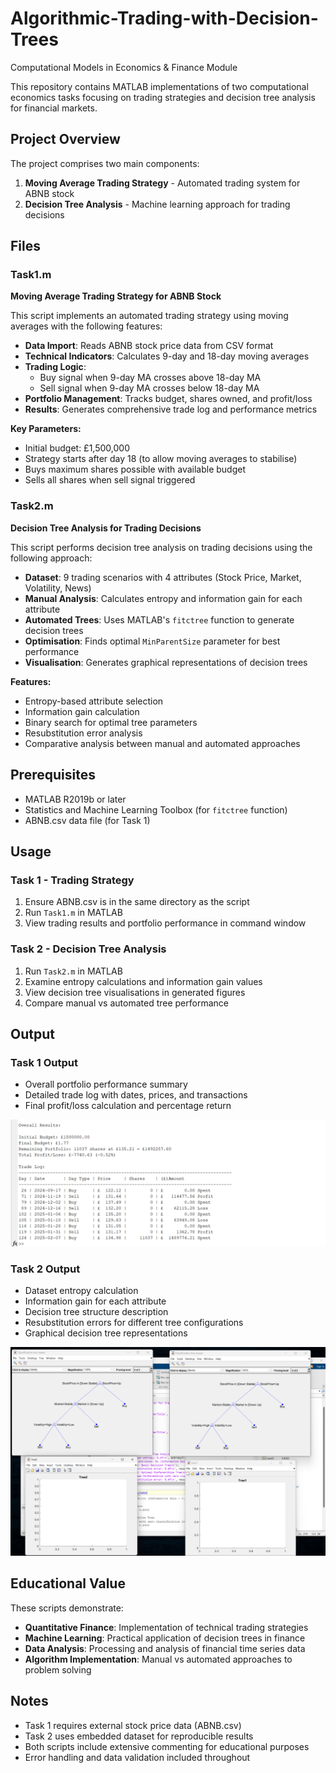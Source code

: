 # Algorithmic-Trading-with-Decision-Trees
Computational Models in Economics & Finance Module

This repository contains MATLAB implementations of two computational economics tasks focusing on trading strategies and decision tree analysis for financial markets.

## Project Overview

The project comprises two main components:
1. **Moving Average Trading Strategy** - Automated trading system for ABNB stock
2. **Decision Tree Analysis** - Machine learning approach for trading decisions

## Files

### Task1.m
**Moving Average Trading Strategy for ABNB Stock**

This script implements an automated trading strategy using moving averages with the following features:

- **Data Import**: Reads ABNB stock price data from CSV format
- **Technical Indicators**: Calculates 9-day and 18-day moving averages
- **Trading Logic**: 
  - Buy signal when 9-day MA crosses above 18-day MA
  - Sell signal when 9-day MA crosses below 18-day MA
- **Portfolio Management**: Tracks budget, shares owned, and profit/loss
- **Results**: Generates comprehensive trade log and performance metrics

**Key Parameters:**
- Initial budget: £1,500,000
- Strategy starts after day 18 (to allow moving averages to stabilise)
- Buys maximum shares possible with available budget
- Sells all shares when sell signal triggered

### Task2.m
**Decision Tree Analysis for Trading Decisions**

This script performs decision tree analysis on trading decisions using the following approach:

- **Dataset**: 9 trading scenarios with 4 attributes (Stock Price, Market, Volatility, News)
- **Manual Analysis**: Calculates entropy and information gain for each attribute
- **Automated Trees**: Uses MATLAB's `fitctree` function to generate decision trees
- **Optimisation**: Finds optimal `MinParentSize` parameter for best performance
- **Visualisation**: Generates graphical representations of decision trees

**Features:**
- Entropy-based attribute selection
- Information gain calculation
- Binary search for optimal tree parameters
- Resubstitution error analysis
- Comparative analysis between manual and automated approaches

## Prerequisites

- MATLAB R2019b or later
- Statistics and Machine Learning Toolbox (for `fitctree` function)
- ABNB.csv data file (for Task 1)

## Usage

### Task 1 - Trading Strategy
1. Ensure ABNB.csv is in the same directory as the script
2. Run `Task1.m` in MATLAB
3. View trading results and portfolio performance in command window

### Task 2 - Decision Tree Analysis
1. Run `Task2.m` in MATLAB
2. Examine entropy calculations and information gain values
3. View decision tree visualisations in generated figures
4. Compare manual vs automated tree performance

## Output

### Task 1 Output
- Overall portfolio performance summary
- Detailed trade log with dates, prices, and transactions
- Final profit/loss calculation and percentage return

![Screenshot](images/Picture1.png)

### Task 2 Output
- Dataset entropy calculation
- Information gain for each attribute
- Decision tree structure description
- Resubstitution errors for different tree configurations
- Graphical decision tree representations

![Screenshot](images/Picture2.png)

## Educational Value

These scripts demonstrate:
- **Quantitative Finance**: Implementation of technical trading strategies
- **Machine Learning**: Practical application of decision trees in finance
- **Data Analysis**: Processing and analysis of financial time series data
- **Algorithm Implementation**: Manual vs automated approaches to problem solving

## Notes

- Task 1 requires external stock price data (ABNB.csv)
- Task 2 uses embedded dataset for reproducible results
- Both scripts include extensive commenting for educational purposes
- Error handling and data validation included throughout
